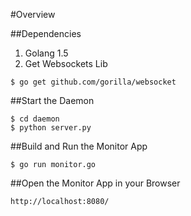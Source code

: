 #Overview

##Dependencies
  1. Golang 1.5
  2. Get Websockets Lib<br>
  ```
  $ go get github.com/gorilla/websocket
  ```

##Start the Daemon
  ```
  $ cd daemon
  $ python server.py
  ```

##Build and Run the Monitor App
  ```
  $ go run monitor.go
  ```

##Open the Monitor App in your Browser
  ```
  http://localhost:8080/
  ```